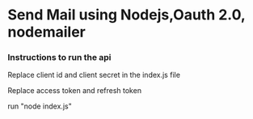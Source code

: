 <h1>Send Mail using Nodejs,Oauth 2.0, nodemailer </h1>
<h3>Instructions to run the api</h3>
<p>Replace client id and client secret in the index.js file</p>
<p>Replace access token and refresh token</p>  
<p>run "node index.js"</p>
